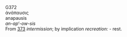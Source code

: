 <body>
  <p>G372<br>  ἀνάπαυσις  <br> anapausis  <br><i>an-ap‘-ow-sis </i><br>From <a href="g0373.htm">373</a>  <i>intermission</i>; by implication <i>recreation:</i> - rest.<br></p>
 </body>